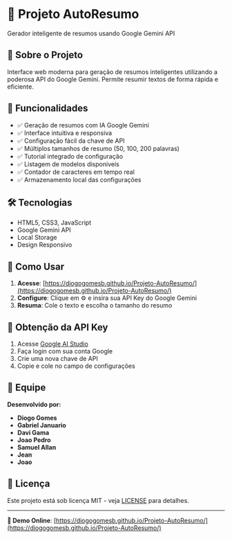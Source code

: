 # 🤖 Projeto AutoResumo

Gerador inteligente de resumos usando Google Gemini API

## 🎯 Sobre o Projeto

Interface web moderna para geração de resumos inteligentes utilizando a poderosa API do Google Gemini. Permite resumir textos de forma rápida e eficiente.

## 🚀 Funcionalidades

- ✅ Geração de resumos com IA Google Gemini
- ✅ Interface intuitiva e responsiva  
- ✅ Configuração fácil da chave de API
- ✅ Múltiplos tamanhos de resumo (50, 100, 200 palavras)
- ✅ Tutorial integrado de configuração
- ✅ Listagem de modelos disponíveis
- ✅ Contador de caracteres em tempo real
- ✅ Armazenamento local das configurações

## 🛠️ Tecnologias

- HTML5, CSS3, JavaScript
- Google Gemini API
- Local Storage
- Design Responsivo

## 📖 Como Usar

1. **Acesse**: [https://diogogomesb.github.io/Projeto-AutoResumo/](https://diogogomesb.github.io/Projeto-AutoResumo/)
2. **Configure**: Clique em ⚙️ e insira sua API Key do Google Gemini
3. **Resuma**: Cole o texto e escolha o tamanho do resumo

## 🔑 Obtenção da API Key

1. Acesse [Google AI Studio](https://aistudio.google.com/app/apikey)
2. Faça login com sua conta Google
3. Crie uma nova chave de API
4. Copie e cole no campo de configurações

## 👥 Equipe

**Desenvolvido por:**
- **Diogo Gomes**
- **Gabriel Januario**  
- **Davi Gama**
- **Joao Pedro**
- **Samuel Allan**
- **Jean**
- **Joao**

## 📄 Licença

Este projeto está sob licença MIT - veja [LICENSE](LICENSE) para detalhes.

---

**🔗 Demo Online**: [https://diogogomesb.github.io/Projeto-AutoResumo/](https://diogogomesb.github.io/Projeto-AutoResumo/)